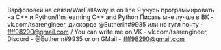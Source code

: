 Варфоловей на связи/WarFallAway is on line
Я учусь программировать на C++ и Python/I'm learning C++ and Python
Писать мне лучше в ВК - vk.com/tsarengineer, дискорде @Eutherin#9935 или на гугл почту - ffff98290@gmail.com / You can write me on VK - vk.com/tsarengineer, Discord - @Eutherin#9935 or on GMail - ffff98290@gmail.com
